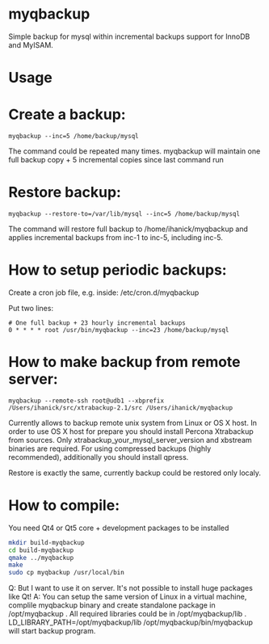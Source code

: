 myqbackup
=========

Simple backup for mysql within incremental backups support for InnoDB and MyISAM.


Usage
=======

Create a backup:
====

```
myqbackup --inc=5 /home/backup/mysql
```

The command could be repeated many times.
myqbackup will maintain one full backup copy + 5 incremental copies since last command run

Restore backup:
====

```
myqbackup --restore-to=/var/lib/mysql --inc=5 /home/backup/mysql
```

The command will restore full backup to /home/ihanick/myqbackup and applies incremental backups from inc-1 to inc-5, including inc-5.

How to setup periodic backups:
====

Create a cron job file, e.g. inside: /etc/cron.d/myqbackup

Put two lines:
```
# One full backup + 23 hourly incremental backups
0 * * * * root /usr/bin/myqbackup --inc=23 /home/backup/mysql
```

How to make backup from remote server:
====
```
myqbackup --remote-ssh root@udb1 --xbprefix /Users/ihanick/src/xtrabackup-2.1/src /Users/ihanick/myqbackup
```

Currently allows to backup remote unix system from Linux or OS X host.
In order to use OS X host for prepare you should install Percona Xtrabackup from sources. Only xtrabackup_your_mysql_server_version and xbstream binaries are required. For using compressed backups (highly recommended), additionally you should install qpress.

Restore is exactly the same, currently backup could be restored only localy.


How to compile:
====
You need Qt4 or Qt5 core + development packages to be installed

```bash
mkdir build-myqbackup
cd build-myqbackup
qmake ../myqbackup
make
sudo cp myqbackup /usr/local/bin
```

Q: But I want to use it on server. It's not possible to install huge packages like Qt!
A: You can setup the same version of Linux in a virtual machine,
complile myqbackup binary and create standalone package in /opt/myqbackup .
All required libraries could be in /opt/myqbackup/lib .
LD_LIBRARY_PATH=/opt/myqbackup/lib /opt/myqbackup/bin/myqbackup will start backup program.

